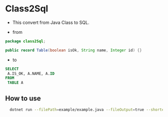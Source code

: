 # Class2Sql

- This convert from Java Class to SQL.

- from

```java
package class2Sql;

public record Table(boolean isOk, String name, Integer id) {}

```

- to

```sql
SELECT
 A.IS_OK, A.NAME, A.ID
FROM
 TABLE A
```

## How to use

```bash
  dotnet run --filePath=example/example.java --fileOutput=true --shortenedTableName=A
```
